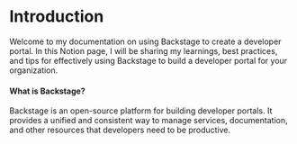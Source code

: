 # Introduction

Welcome to my documentation on using Backstage to create a developer portal. In this Notion page, I will be sharing my learnings, best practices, and tips for effectively using Backstage to build a developer portal for your organization.

#### What is Backstage?

Backstage is an open-source platform for building developer portals. It provides a unified and consistent way to manage services, documentation, and other resources that developers need to be productive.
